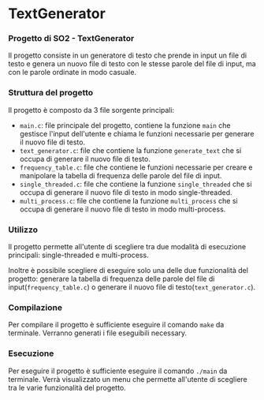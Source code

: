 # TextGenerator
 
### Progetto di SO2 - TextGenerator

Il progetto consiste in un generatore di testo che prende in input un file di testo e genera un nuovo file di testo con le stesse parole del file di input, ma con le parole ordinate in modo casuale.

### Struttura del progetto

Il progetto è composto da 3 file sorgente principali:

- `main.c`: file principale del progetto, contiene la funzione `main` che gestisce l'input dell'utente e chiama le funzioni necessarie per generare il nuovo file di testo.
- `text_generator.c`: file che contiene la funzione `generate_text` che si occupa di generare il nuovo file di testo.
- `frequency_table.c`: file che contiene le funzioni necessarie per creare e manipolare la tabella di frequenza delle parole del file di input.
- `single_threaded.c`: file che contiene la funzione `single_threaded` che si occupa di generare il nuovo file di testo in modo single-threaded.
- `multi_process.c`: file che contiene la funzione `multi_process` che si occupa di generare il nuovo file di testo in modo multi-process.

### Utilizzo

Il progetto permette all'utente di scegliere tra due modalità di esecuzione principali: single-threaded e multi-process.

Inoltre è possibile scegliere di eseguire solo una delle due funzionalità del progetto: generare la tabella di frequenza delle parole del file di input(`frequency_table.c`) o generare il nuovo file di testo(`text_generator.c`).


### Compilazione

Per compilare il progetto è sufficiente eseguire il comando `make` da terminale. Verranno generati i file eseguibili necessary.

### Esecuzione

Per eseguire il progetto è sufficiente eseguire il comando `./main` da terminale. Verrà visualizzato un menu che permette all'utente di scegliere tra le varie funzionalità del progetto.